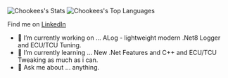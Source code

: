 ![Chookees's Stats](https://github-readme-stats.vercel.app/api?username=Chookees&theme=vision-friendly-dark&show_icons=true&hide_border=true&count_private=true)
![Chookees's Top Languages](https://github-readme-stats.vercel.app/api/top-langs/?username=Chookees&theme=vision-friendly-dark&show_icons=true&hide_border=true&layout=compact)

Find me on [LinkedIn](https://www.linkedin.com/in/jona7o/)
- 🔭 I’m currently working on ... ALog - lightweight modern .Net8 Logger and ECU/TCU Tuning.
- 🌱 I’m currently learning ... New .Net Features and C++ and ECU/TCU Tweaking as much as i can.
- 💬 Ask me about ... anything.
